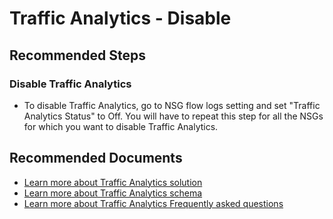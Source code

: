 <properties
	pageTitle="I installed Traffic Analytics but want to disable it"
	description="I installed Traffic Analytics but want to disable it"
	service="microsoft.network"
	resource="networkwatchers"
	ms.author="vinigam"
	authors="vinynigam"
	displayOrder="2"
	selfHelpType="resource"
	supportTopicIds="32606432"
	resourceTags=""
	productPesIds="16160"
    articleId="ta-disable"
	cloudEnvironments="public,fairfax,mooncake"
/>

# Traffic Analytics - Disable

## **Recommended Steps**

### **Disable Traffic Analytics**

* To disable Traffic Analytics, go to NSG flow logs setting and set "Traffic Analytics Status" to Off. You will have to repeat this step for all the NSGs for which you want to disable Traffic Analytics.

## **Recommended Documents**

* [Learn more about Traffic Analytics solution](https://docs.microsoft.com/azure/network-watcher/traffic-analytics)<br>
* [Learn more about Traffic Analytics schema](https://docs.microsoft.com/azure/azure-monitor/insights/network-performance-monitor)<br>
* [Learn more about Traffic Analytics Frequently asked questions](https://docs.microsoft.com/azure/azure-monitor/insights/network-performance-monitor-faq)
